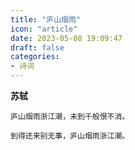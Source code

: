 ```yaml
---
title: "庐山烟雨"
icon: "article"
date: 2023-05-08 19:09:47
draft: false
categories:
- 诗词
---
```


**苏轼**

```
庐山烟雨浙江潮，未到千般恨不消。

到得还来别无事，庐山烟雨浙江潮。
```